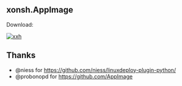 ## xonsh.AppImage

Download: 

[![xxh](https://img.shields.io/badge/xxh.AppImage_release_0.7.11-x86_64-blue.svg)](https://github.com/xxh/xxh-appimage/releases/download/continuous/xxh-release-x86_64.AppImage)

## Thanks
* @niess for https://github.com/niess/linuxdeploy-plugin-python/
* @probonopd for https://github.com/AppImage
